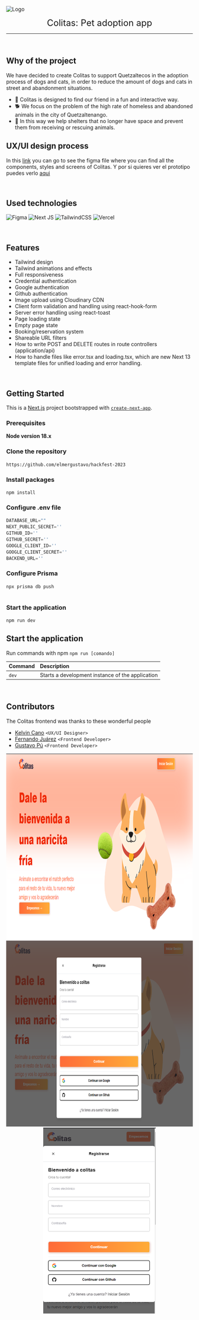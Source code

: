![Logo](https://res.cloudinary.com/drrgpgkbk/image/upload/v1686546023/logos/Logofront_gn0yw0.png)

<p style="text-align: center;"><font size=5>Colitas: Pet adoption app</font></p>

-----
<br />

## Why of the project
We have decided to create Colitas to support Quetzaltecos in the adoption process of dogs and cats, in order to reduce the amount of dogs and cats in street and abandonment situations. 

- 🚀 Colitas is designed to find our friend in a fun and interactive way.
- 🐕 We focus on the problem of the high rate of homeless and abandoned animals in the city of Quetzaltenango.
- 🐾 In this way we help shelters that no longer have space and prevent them from receiving or rescuing animals.

## UX/UI design process
In this <a href="https://www.figma.com/file/oTMS0qVwKl1IWerClxYzug/Hackfest-2023?type=design&node-id=0%3A1&t=n7DuNwXHqxIDsVCS-1" target="_blank">link</a> you can go to see the  figma file where you can find all the components, styles and screens of Colitas. Y por si quieres ver el prototipo puedes verlo <a href="https://www.figma.com/proto/oTMS0qVwKl1IWerClxYzug/Hackfest-2023?page-id=2%3A5&type=design&node-id=34-505&viewport=3361%2C302%2C1.29&scaling=scale-down&starting-point-node-id=34%3A505&show-proto-sidebar=1" target="_blank">aqui</a>

<br />

## Used technologies
![Figma](https://img.shields.io/badge/figma-%23F24E1E.svg?style=for-the-badge&logo=figma&logoColor=white) 
![Next JS](https://img.shields.io/badge/Next-black?style=for-the-badge&logo=next.js&logoColor=white)
![TailwindCSS](https://img.shields.io/badge/tailwindcss-%2338B2AC.svg?style=for-the-badge&logo=tailwind-css&logoColor=white)
![Vercel](https://img.shields.io/badge/vercel-%23000000.svg?style=for-the-badge&logo=vercel&logoColor=white)

<br />

## Features

- Tailwind design
- Tailwind animations and effects
- Full responsiveness
- Credential authentication
- Google authentication
- Github authentication
- Image upload using Cloudinary CDN
- Client form validation and handling using react-hook-form
- Server error handling using react-toast
- Page loading state
- Empty page state
- Booking/reservation system
- Shareable URL filters
- How to write POST and DELETE routes in route controllers (application/api)
- How to handle files like error.tsx and loading.tsx, which are new Next 13 template files for unified loading and error handling.

<br />

## Getting Started

This is a [Next.js](https://nextjs.org/) project bootstrapped with [`create-next-app`](https://github.com/vercel/next.js/tree/canary/packages/create-next-app).

### Prerequisites

**Node version 18.x**

### Clone the repository

```concha.
https://github.com/elmergustavo/hackfest-2023
```

### Install packages

```concha
npm install
```

### Configure .env file


```js
DATABASE_URL=""
NEXT_PUBLIC_SECRET=''
GITHUB_ID=''
GITHUB_SECRET=''
GOOGLE_CLIENT_ID=''
GOOGLE_CLIENT_SECRET=''
BACKEND_URL=''
```

### Configure Prisma

```concha
npx prisma db push


```

### Start the application

```concha
npm run dev
```

## Start the application

Run commands with npm `npm run [comando]`

| Command | Description |
| :-------------- | :--------------------------------------- |
| `dev` | Starts a development instance of the application |


<br />

## Contributors
The Colitas frontend was thanks to these wonderful people 

- [Kelvin Cano](https://github.com/Allecan) `<UX/UI Designer>`
- [Fernando Juárez](https://github.com/Rafterminador) `<Frontend Developer>`
- [Gustavo Pú](https://github.com/elmergustavo) `<Frontend Developer>`


<div style="display: inline_block" align="center">
<img height="500em" src="https://github.com/elmergustavo/hackfest-2023/blob/master/resource/Screenshot%202023-06-11%20234704.png"/>
<img height="500em" src="https://github.com/elmergustavo/hackfest-2023/blob/master/resource/Screenshot%202023-06-11%20234732.png"/>
<img height="500em" src="https://github.com/elmergustavo/hackfest-2023/blob/master/resource/Screenshot%202023-06-11%20234807.png"/>
</div>
